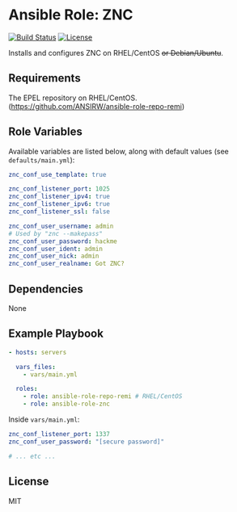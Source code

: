 # Ansible Role: ZNC

[![Build Status](https://img.shields.io/travis/ANSIRW/ansible-role-znc.svg)](https://travis-ci.org/ANSIRW/ansible-role-znc) [![License](https://img.shields.io/badge/license-MIT-blue.svg)](https://raw.githubusercontent.com/ANSIRW/ansible-role-znc/master/LICENSE)

Installs and configures ZNC on RHEL/CentOS ~~or Debian/Ubuntu~~.

## Requirements

The EPEL repository on RHEL/CentOS. (https://github.com/ANSIRW/ansible-role-repo-remi)

## Role Variables

Available variables are listed below, along with default values (see `defaults/main.yml`):

```yaml
znc_conf_use_template: true

znc_conf_listener_port: 1025
znc_conf_listener_ipv4: true
znc_conf_listener_ipv6: true
znc_conf_listener_ssl: false

znc_conf_user_username: admin
# Used by "znc --makepass"
znc_conf_user_password: hackme
znc_conf_user_ident: admin
znc_conf_user_nick: admin
znc_conf_user_realname: Got ZNC?
```

## Dependencies

None

## Example Playbook

```yaml
- hosts: servers

  vars_files:
    - vars/main.yml

  roles:
    - role: ansible-role-repo-remi # RHEL/CentOS
    - role: ansible-role-znc
```

Inside `vars/main.yml`:

```yaml
znc_conf_listener_port: 1337
znc_conf_user_password: "[secure password]"

# ... etc ...
```

## License

MIT
